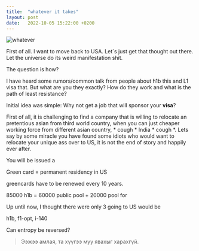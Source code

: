 ```yaml
---
title:  "whatever it takes"
layout: post
date:   2022-10-05 15:22:00 +0200
---
```

![whatever](/tushig-rants/assets/whatever.gif)

First of all. I want to move back to USA. Let`s just get that thought out there. Let the universe do its weird manifestation shit.

The question is how?

I have heard some rumors/common talk from people about h1b this and L1 visa that. But what are you they exactly? How do they work and what is the path of least resistance?

Initial idea was simple: Why not get a job that will sponsor your **visa**?

First of all, it is challenging to find a company that is willing to relocate an pretentious asian from third world country, when you can just cheaper working force from different asian country, * cough * India * cough *.
Lets say by some miracle you have found some idiots who would want to relocate your unique ass over to US, it is not the end of story and happily ever after.

You will be issued a 

Green card = permanent residency in US

greencards have to be renewed every 10 years.

85000 h1b = 60000 public pool + 20000 pool for




Up until now, I thought there were only 3  going to US would be 


h1b, f1-opt, i-140


Can entropy be reversed?


> Ээжээ амлая, та хүүгээ муу явахыг харахгүй.